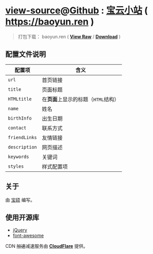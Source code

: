 # [view-source](https://taoste.github.io/Hello-World/github/baoyun.ren/index.html)@[Github](https://github.com/renbaoshuo/baoyun-site) : [宝云小站](https://baoyun.ren) ( https://baoyun.ren )

> 打包下载： baoyun.ren ( [**View Raw**](https://github.com/taoste/Hello-World/blob/master/github/baoyun.ren/baoyun-site-master.zip) / [**Download**](
https://github.com/taoste/Hello-World/blob/master/github/baoyun.ren/baoyun-site-master.zip?raw=true) )

## 配置文件说明

配置项        | 含义
------------- | ----
`url`         | 首页链接
`title`       | 页面标题
`HTMLtitle`   | 在**页面**上显示的标题（`HTML`结构）
`name`        | 姓名
`birthInfo`   | 出生日期
`contact`     | 联系方式
`friendLinks` | 友情链接
`description` | 网页描述
`keywords`    | 关键词
`styles`      | 样式配置项

## 关于

由 [宝硕](https://baoshuo.ren) 编写。

## 使用开源库

+ [jQuery](https://jquery.com/) 
+ [font-awesome](http://fontawesome.io/) 

CDN ~~加速~~减速服务由 [**CloudFlare**](https://www.cloudflare.com/) 提供。

